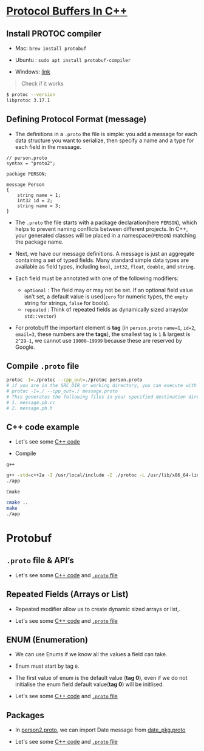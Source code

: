 # [Protocol Buffers In C++](https://medium.com/geekculture/protocol-buffers-in-c-d60865ae7782)

## Install PROTOC compiler

- Mac: `brew install protobuf`

- Ubuntu : `sudo apt install protobuf-compiler`

- Windows: [link](https://www.geeksforgeeks.org/how-to-install-protocol-buffers-on-windows/)

> Check if it works

```bash
$ protoc --version
libprotoc 3.17.1
```

## Defining Protocol Format (message)

- The definitions in a `.proto` the file is simple: you add a message for each data structure you want to serialize, then specify a name and a type for each field in the message.

```
// person.proto
syntax = "proto2";

package PERSON;

message Person
{
    string name = 1;
    int32 id = 2;
    string name = 3;
}
```

- The `.proto` the file starts with a package declaration(here `PERSON`), which helps to prevent naming conflicts between different projects. In C++, your generated classes will be placed in a namespace(`PERSON`) matching the package name.

- Next, we have our message definitions. A message is just an aggregate containing a set of typed fields. Many standard simple data types are available as field types, including `bool`, `int32`, `float`, `double`, and `string`.

- Each field must be annotated with one of the following modifiers:

    - `optional` : The field may or may not be set. If an optional field value isn’t set, a default value is used(`zero` for numeric types, the `empty` string for strings, `false` for bools).
    - `repeated` : Think of repeated fields as dynamically sized arrays(or `std::vector`)

- For protobuff the important element is **tag** (in `person.proto` `name=1`, `id=2`, `email=3`, these numbers are the **tags**), the smallest tag is `1` & largest is `2^29-1`, we cannot use `19000–19999` because these are reserved by Google.

## Compile `.proto` file

```bash
protoc -I=./protoc --cpp_out=./protoc person.proto
# if you are in the SRC_DIR or working directory, you can execute with fallowing cmd.
# protoc -I=./ --cpp_out=./ message.proto
# This generates the following files in your specified destination directory:
# 1. message.pb.cc
# 2. message.pb.h
```

## C++ code example

- Let's see some [C++ code](main.cpp#L26)

- Compile

`g++`

```bash
g++ -std=c++2a -I /usr/local/include -I ./protoc -L /usr/lib/x86_64-linux-gnu/ main.cpp ./protoc/message.pb.cc -lprotobuf -pthread -o app
./app
```

`Cmake`

```bash
cmake ..
make
./app
```

# Protobuf

## `.proto` file & API’s

- Let's see some [C++ code](main.cpp#L26) and [`.proto` file](protoc/person.proto)

## Repeated Fields (Arrays or List)

- Repeated modifier allow us to create dynamic sized arrays or list,.

- Let's see some [C++ code](main.cpp#L62) and [`.proto` file](protoc/address_book.proto)

## ENUM (Enumeration)

- We can use Enums if we know all the values a field can take.

- Enum must start by tag `0`.

- The first value of enum is the default value (**tag 0**), even if we do not initialise the enum field default value(**tag 0**) will be initlised.

- Let's see some [C++ code](main.cpp#L113) and [`.proto` file](protoc/phone_type.proto)

## Packages

- In [person2.proto](protoc/person2.proto), we can import Date message from [date_pkg.proto](protoc/date_pkg.proto)

- Let's see some [C++ code](main.cpp#L131) and [`.proto` file](protoc/person2.proto)
